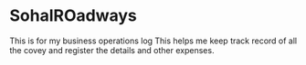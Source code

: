 # SohalROadways
This is for my business operations log
This helps me keep track record of all the covey and register the details and other expenses.

